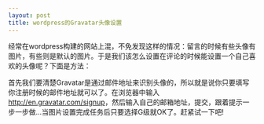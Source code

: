 ```yaml
---
layout: post
title: wordpress的Gravatar头像设置
---
```

经常在wordpress构建的网站上混，不免发现这样的情况：留言的时候有些头像有图片，有些则是默认的图片。于是我们该怎么设置在评论的时候能设置一个自己喜欢的头像呢？下面是方法：

首先我们要清楚Gravatar是通过邮件地址来识别头像的，所以就是说你只要填写你注册时候的邮件地址就可以了。在浏览器中输入<a href="http://en.gravatar.com/signup" target="_blank">http://en.gravatar.com/signup</a>，然后输入自己的邮箱地址，提交，跟着提示一步一步做...当图片设置完成任务后只要选择G级就OK了。赶紧试一下吧!
